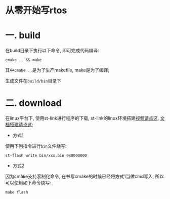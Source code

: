 # 从零开始写rtos

# 一. build

在build目录下执行以下命令, 即可完成代码编译:

```
cmake .. && make
```

其中`cmake ..`是为了生产makefile, make是为了编译;

生成文件在`build/bin`目录下


# 二. download

在linux平台下, 使用st-link进行程序的下载, st-link的linux环境搭建[视频请点这](https://www.bilibili.com/video/av76683533), [文档搭建请点这](https://sourcelink.top/2019/11/22/stlink-driver-install/);


- 方式1

使用下列指令进行`bin`文件烧写:

```
st-flash write bin/xxx.bin 0x8000000
```

- 方式2

因为cmake支持客制化命令, 在书写cmake的时候已经将方式1当做cmd写入, 所以可以使用如下命令烧写: 

```
make flash
```
